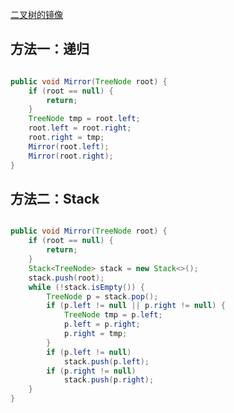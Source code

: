 [二叉树的镜像](https://www.nowcoder.com/practice/564f4c26aa584921bc75623e48ca3011?tpId=13&tqId=11171&tPage=1&rp=1&ru=/ta/coding-interviews&qru=/ta/coding-interviews/question-ranking&from=cyc_github) 

## 方法一：递归

```java

public void Mirror(TreeNode root) {
    if (root == null) {
        return;
    }
    TreeNode tmp = root.left;
    root.left = root.right;
    root.right = tmp;
    Mirror(root.left);
    Mirror(root.right);
}

```

## 方法二：Stack

```java

public void Mirror(TreeNode root) {
    if (root == null) {
        return;
    }
    Stack<TreeNode> stack = new Stack<>();
    stack.push(root);
    while (!stack.isEmpty()) {
        TreeNode p = stack.pop();
        if (p.left != null || p.right != null) {
            TreeNode tmp = p.left;
            p.left = p.right;
            p.right = tmp;
        }
        if (p.left != null)
            stack.push(p.left);
        if (p.right != null)
            stack.push(p.right);
    }
}

```
